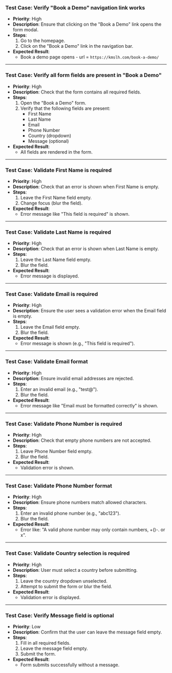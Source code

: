 ### Test Case: Verify "Book a Demo" navigation link works

- **Priority**: High
- **Description**: Ensure that clicking on the "Book a Demo" link opens the form modal.
- **Steps**:
  1.  Go to the homepage.
  2.  Click on the "Book a Demo" link in the navigation bar.
- **Expected Result**:
  - Book a demo page opens - url = `https://kmslh.com/book-a-demo/`

---

### Test Case: Verify all form fields are present in "Book a Demo"

- **Priority**: High
- **Description**: Check that the form contains all required fields.
- **Steps**:
  1.  Open the "Book a Demo" form.
  2.  Verify that the following fields are present:
      - First Name
      - Last Name
      - Email
      - Phone Number
      - Country (dropdown)
      - Message (optional)
- **Expected Result**:
  - All fields are rendered in the form.

---

### Test Case: Validate First Name is required

- **Priority**: High
- **Description**: Check that an error is shown when First Name is empty.
- **Steps**:
  1.  Leave the First Name field empty.
  2.  Change focus (blur the field).
- **Expected Result**:
  - Error message like "This field is required" is shown.

---

### Test Case: Validate Last Name is required

- **Priority**: High
- **Description**: Check that an error is shown when Last Name is empty.
- **Steps**:
  1.  Leave the Last Name field empty.
  2.  Blur the field.
- **Expected Result**:
  - Error message is displayed.

---

### Test Case: Validate Email is required

- **Priority**: High
- **Description**: Ensure the user sees a validation error when the Email field is empty.
- **Steps**:
  1.  Leave the Email field empty.
  2.  Blur the field.
- **Expected Result**:
  - Error message is shown (e.g., "This field is required").

---

### Test Case: Validate Email format

- **Priority**: High
- **Description**: Ensure invalid email addresses are rejected.
- **Steps**:
  1.  Enter an invalid email (e.g., "test@").
  2.  Blur the field.
- **Expected Result**:
  - Error message like "Email must be formatted correctly" is shown.

---

### Test Case: Validate Phone Number is required

- **Priority**: High
- **Description**: Check that empty phone numbers are not accepted.
- **Steps**:
  1.  Leave Phone Number field empty.
  2.  Blur the field.
- **Expected Result**:
  - Validation error is shown.

---

### Test Case: Validate Phone Number format

- **Priority**: High
- **Description**: Ensure phone numbers match allowed characters.
- **Steps**:
  1.  Enter an invalid phone number (e.g., "abc123").
  2.  Blur the field.
- **Expected Result**:
  - Error like: "A valid phone number may only contain numbers, +()-. or x".

---

### Test Case: Validate Country selection is required

- **Priority**: High
- **Description**: User must select a country before submitting.
- **Steps**:
  1.  Leave the country dropdown unselected.
  2.  Attempt to submit the form or blur the field.
- **Expected Result**:
  - Validation error is displayed.

---

### Test Case: Verify Message field is optional

- **Priority**: Low
- **Description**: Confirm that the user can leave the message field empty.
- **Steps**:
  1.  Fill in all required fields.
  2.  Leave the message field empty.
  3.  Submit the form.
- **Expected Result**:
  - Form submits successfully without a message.
